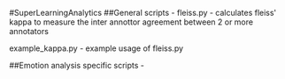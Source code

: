 #SuperLearningAnalytics
##General scripts -
fleiss.py - calculates fleiss' kappa to measure the inter annottor agreement between 2 or more annotators 

example_kappa.py - example usage of fleiss.py

##Emotion analysis specific scripts -
